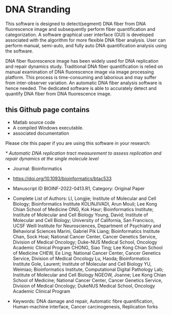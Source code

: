 # DNA Stranding
This software is designed to detect(segment) DNA fiber from DNA fluorescence image and subsequently perform fiber quantification and categorization. A software graphical user interface (GUI) is developed associated with the algorithm for more flexible DNA fiber analysis. User can perform manual, semi-auto, and fully auto DNA quantification analysis using the software.

DNA fiber fluorescence image has been widely used for DNA replication and repair dynamics study. Traditional DNA fiber quantification is relied on manual examination of DNA fluorescence image via image processing platform. This process is time-consuming and laborious and may suffer from inter-observer variation. An automatic DNA fiber analysis software is hence needed. The dedicated software is able to accurately detect and quantify DNA fiber from DNA fluorescence image.

## this Github page contains
 * Matlab source code
 * A compiled Windows executable.
 *  associated documentation

Please cite this paper if you are using this software in your research:     

_* Automatic DNA replication tract measurement to assess
replication and repair dynamics at the single molecule level_

* Journal: Bioinformatics

* https://doi.org/10.1093/bioinformatics/btac533

* Manuscript ID BIOINF-2022-0413.R1, Category: Original Paper

* Complete List of Authors: LI, Longjie; Institute of Molecular and Cell Biology; Bioinformatics
Institute
KOLINJIVADI, Arun Mouli; Lee Kong Chian School of Medicine
ONG, Kok Haur; Bioinformatics Institute; Institute of Molecular and Cell
Biology
Young, David; Institute of Molecular and Cell Biology; University of
California, San Francisco, UCSF Weill Institute for Neurosciences,
Department of Psychiatry and Behavioral Sciences
Marini, Gabriel Pik Liang; Bioinformatics Institute
Chan, Sock Hoai; National Cancer Center, Cancer Genetics Service,
Division of Medical Oncology; Duke-NUS Medical School, Oncology
Academic Clinical Program
CHONG, Siao Ting; Lee Kong Chian School of Medicine
CHEW, Ee Ling; National Cancer Center, Cancer Genetics Service,
Division of Medical Oncology
Lu, Haoda; Bioinformatics Institute
Gole, Laurent; Institute of Molecular and Cell Biology
YU, Weimiao; Bioinformatics Institute, Computational Digital Pathology
Lab; Institute of Molecular and Cell Biology
NGEOW, Joanne; Lee Kong Chian School of Medicine; National Cancer
Center, Cancer Genetics Service, Division of Medical Oncology; DukeNUS Medical School, Oncology Academic Clinical Program

* Keywords: DNA damage and repair, Automatic fibre quantification, Human-machine
interface, Cancer carcinogenesis, Replication forks 
